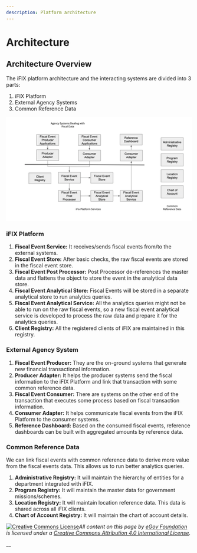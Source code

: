 ```yaml
---
description: Platform architecture
---
```


# Architecture

## Architecture Overview

The iFIX platform architecture and the interacting systems are divided into 3 parts:

1. iFIX Platform
2. External Agency Systems
3. Common Reference Data

![](<../../.gitbook/assets/image (98).png>)

### iFIX Platform

1. **Fiscal Event Service:** It receives/sends fiscal events from/to the external systems.&#x20;
2. **Fiscal Event Store:** After basic checks, the raw fiscal events are stored in the fiscal event store.&#x20;
3. **Fiscal Event Post Processor:** Post Processor de-references the master data and flattens the object to store the event in the analytical data store.&#x20;
4. **Fiscal Event Analytical Store:** Fiscal Events will be stored in a separate analytical store to run analytics queries.&#x20;
5. **Fiscal Event Analytical Service:** All the analytics queries might not be able to run on the raw fiscal events, so a new fiscal event analytical service is developed to process the raw data and prepare it for the analytics queries.&#x20;
6. **Client Registry:** All the registered clients of iFIX are maintained in this registry.&#x20;

### External Agency System

1. **Fiscal Event Producer:** They are the on-ground systems that generate new financial transactional information.&#x20;
2. **Producer Adapter:** It helps the producer systems send the fiscal information to the iFIX Platform and link that transaction with some common reference data.&#x20;
3. **Fiscal Event Consumer:** There are systems on the other end of the transaction that executes some process based on fiscal transaction information.&#x20;
4. **Consumer Adapter:** It helps communicate fiscal events from the iFIX Platform to the consumer systems.&#x20;
5. **Reference Dashboard:** Based on the consumed fiscal events, reference dashboards can be built with aggregated amounts by reference data.&#x20;

### Common Reference Data

We can link fiscal events with common reference data to derive more value from the fiscal events data. This allows us to run better analytics queries.&#x20;

1. **Administrative Registry:** It will maintain the hierarchy of entities for a department integrated with iFIX. &#x20;
2. **Program Registry:** It will maintain the master data for government missions/schemes.&#x20;
3. **Location Registry:** It will maintain location reference data. This data is shared across all iFIX clients.&#x20;
4. **Chart of Account Registry:** It will maintain the chart of account details.&#x20;



[![Creative Commons License](https://i.creativecommons.org/l/by/4.0/80x15.png)_​_](http://creativecommons.org/licenses/by/4.0/)_All content on this page by_ [_eGov Foundation_](https://egov.org.in/) _is licensed under a_ [_Creative Commons Attribution 4.0 International License_](http://creativecommons.org/licenses/by/4.0/)_._

__
